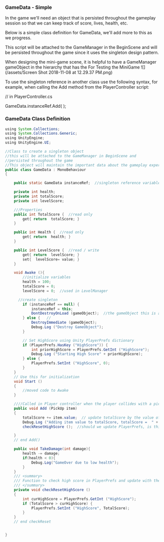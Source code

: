 ### GameData - Simple

In the game we'll need an object that is persisted throughout the gameplay session so that we can keep track of score, lives, health, etc.

Below is a simple class definition for GameData, we'll add more to this as we progress.

This script will be attached to the GameManager in the BeginScene and will be persisted throughout the game since it uses the singleton design pattern.

When designing the mini-game scene, it is helpful to have a GameManager gameObject in the hierarchy that has the 
For Testing the MiniGame
![](/assets/Screen Shot 2018-11-08 at 12.29.37 PM.png)

To use the singleton reference in another class use the following syntax, for example, when calling the Add method from the PlayerController script:

// in PlayerController.cs

GameData.instanceRef.Add\( \);

### GameData Class Definition

```java
using System.Collections;
using System.Collections.Generic;
using UnityEngine;
using UnityEngine.UI;

//Class to create a singleton object
//this will be attached to the GameManager in BeginScene and
//persisted throughout the game
//This object will maintain the important data about the gameplay experience
public class GameData : MonoBehaviour
{

    public static GameData instanceRef;  //singleton reference variable

    private int health;
    private int totalScore;
    private int levelScore;

    ///Properties
    public int TotalScore {  //read only
        get{ return  totalScore; }
    }

    public int Health {  //read only
        get{ return  health; }
    }

    public int LevelScore {  //read / write
        get{ return  levelScore; }
        set{  levelScore= value; }
    }

    void Awake (){
        //initialize variables
        health = 100;
        totalScore = 0;
        levelScore = 0;  //used in LevelManager

      //create singleton
        if (instanceRef == null) {
            instanceRef = this;
            DontDestroyOnLoad (gameObject);  //the gameObject this is attached to 
        } else {   //
            DestroyImmediate (gameObject);   
            Debug.Log ("Destroy GameObject");
        }

        // Set HighScore using Unity PlayerPrefs dictionary
        if (PlayerPrefs.HasKey ("HighScore")) {
            int priorHighScore = PlayerPrefs.GetInt ("HighScore");
            Debug.Log ("Starting High Score" + priorHighScore);
        } else {
            PlayerPrefs.SetInt ("HighScore", 0);
        }
    }
    // Use this for initialization
    void Start ()
    {
        //moved code to Awake
    }

    ////Called in Player controller when the player collides with a pickup    
    public void Add (PickUp item)
    {
        totalScore += item.value;  // update totalScore by the value of this current item
        Debug.Log ("Adding item value to totalScore, totalScore =  " + totalScore);
        checkResetHighScore ();  //should we update PlayerPrefs, is this the alltime high score?

    }
    // end Add()

    public void TakeDamage(int damage){
        health -= damage;
        if(health < 0){
            Debug.Log("GameOver due to low health");
        }
    }
    /// <summary>
    /// Function to check high score in PlayerPrefs and update with the current high score if necessary
    /// </summary>
    private void checkResetHighScore ()
    {
        int curHighScore = PlayerPrefs.GetInt ("HighScore");
        if (TotalScore > curHighScore) {
            PlayerPrefs.SetInt ("HighScore", TotalScore);
        }
    }
    // end checkReset


}
```



